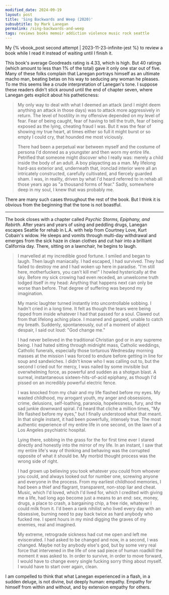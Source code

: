 ```yaml
---
modified_date: 2024-09-19
layout: post
title: 'Sing Backwards and Weep (2020)'
subsubtitle: by Mark Lanegan
permalink: /sing-backwards-and-weep
tags: reviews books memoir addiction violence music rock seattle
---
```


My {% vbook_post second attempt | 2023-11-23-infinite-jest %} to review a book while I read it instead of waiting until I finish it.
<!--more-->

This book's average Goodreads rating is 4.33, which is high.
But 40 ratings (which amount to less than 1% of the total) gave it only one star out of five.
Many of these folks complain that Lanegan portrays himself as an ultimate macho man, beating betas on his way to seducing any woman he pleases.
To me this seems like a crude interpretation of Lanegan's tone.
I suppose these readers didn't stick around until the end of chapter seven, where Lanegan gets explicit about his patheticness:

> My only way to deal with what I deemed an attack (and I might deem anything an attack in those days) was to attack more aggressively in return. The level of hostility in my offensive depended on my level of fear. Fear of being caught, fear of having to tell the truth, fear of being exposed as the lying, cheating fraud I was. But it was the fear of showing my true heart, at times either so full it might burst or so empty I could cry, that hounded me most viciously.
>
> There had been a perpetual war between myself and the costume of persona I'd donned as a youngster and then worn my entire life. Petrified that someone might discover who I really was: merely a child inside the body of an adult. A boy playacting as a man. My lifelong hard-ass exterior and, underneath that, ironclad interior were all an intricately constructed, carefully cultivated, and fiercely guarded sham. I was, in reality, driven by what I'd heard referred to in rehab all those years ago as "a thousand forms of fear." Sadly, somewhere deep in my soul, I knew that was probably me.

There are many such cases throughout the rest of the book.
But I think it is obvious from the beginning that the tone is not boastful.

---

The book closes with a chapter called _Psychic Storms, Epiphany, and Rebirth_.
After years and years of using and peddling drugs, Lanegan escapes Seattle for rehab in L.A. with help from Courtney Love, Kurt Cobain's widow.
He sleeps and vomits through multi-day withdrawal and emerges from the sick haze in clean clothes and cut hair into a brilliant California day.
There, sitting on a lawnchair, he begins to laugh.

> I marvelled at my incredible good fortune. I smiled and began to laugh. Then laugh maniacally. I had escaped, I had survived. They had failed to destroy me and I had woken up here in paradise. "I'm still here, motherfuckers, you can't kill me!" I howled hysterically at the sky. Before my sick crowing had even receded, an unwelcome truth lodged itself in my head: Anything that happens next can only be worse than before. That degree of suffering was beyond my imagination.
>
> My manic laughter turned instantly into uncontrollable sobbing. I hadn't cried in a long time. It felt as though the tears were being ripped from inside whatever I had that passed for a soul. Clawed out from that lifelong aching place. I moaned and gasped, unable to catch my breath. Suddenly, spontaneously, out of a moment of abject despair, I said out loud: "God change me."
>
> I had never believed in the traditional Christian god or in any supreme being. I had hated sitting through midnight mass, Catholic weddings, Catholic funerals, especially those torturous Wednesday morning masses at the mission I was forced to endure before getting in line for soup and sandwiches. I didn't know who I was calling out to, but the second I cried out for mercy, I was nailed by some invisible but overwhelming force, as powerful and sudden as a shotgun blast. A surreal, instantaneous sixteen-hits-of-acid epiphany, as though I'd pissed on an incredibly powerful electric fence.
>
> I was knocked from my chair and my life flashed before my eyes. My wasted childhood, my arrogant youth, my anger and obsessions, crime, delusions, self-loathing, paranoia, hopelessness, fury, and the sad junkie downward spiral.
> I'd heard that cliche a million times, "My life flashed before my eyes," but I finally understood what that meant. In that single instant, it had been powerfully, intensely true. The most authentic experience of my entire life in one second, on the lawn of a Los Angeles psychiatric hospital.
>
> Lying there, sobbing in the grass for the for first time ever I stared directly and honestly into the mirror of my life. In an instant, I saw that my entire life's way of thinking and behaving was the corrupted opposite of what it should be. My morbid thought process was the wrong side of right.
>
> I had grown up believing you took whatever you could from whoever you could, and always looked out for number one, screwing anyone and everyone in the process. From my earliest childhood memories, I had been a thief and flagrant, transparent, non-stop liar and cheat. Music, which I'd loved, which I'd lived for, which I credited with giving me a life, had long ago become just a means to an end: sex, money, drugs, a place to crash, a bargaining chip, a free ride, whatever I could milk from it. I'd been a rank nihilist who lived every day with an obsessive, burning need to pay back twice as hard anybody who fucked me. I spent hours in my mind digging the graves of my enemies, real and imagined.
>
> My extreme, retrograde sickness had cut me open and left me eviscerated. I had asked to be changed and now, in a second, I was changed. Maybe not by anybody else's god, but by some very real force that intervened in the life of one sad piece of human roadkill the moment it was asked to.
> In order to survive, in order to move forward, I would have to change every single fucking sorry thing about myself. I would have to start over again, clean.

I am compelled to think that what Lanegan experienced in a flash, in a sudden deluge, is not divine, but deeply human: empathy.
Empathy for himself from within and without, and by extension empathy for others.